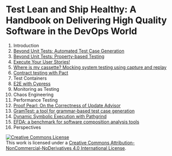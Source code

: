 # Test Lean and Ship Healthy: A Handbook on Delivering High Quality Software in the DevOps World

1. Introduction
2. [Beyond Unit Tests: Automated Test Case Generation](chapters/01-automated-test-case-generation.md)
3. [Beyond Unit Tests: Property-based Testing](chapters/02-property-based-testing.md)
4. [Execute Your User Stories!](chapters/04-functional.md)
5. [Where is my cassette? Mocking system testing using capture and replay](chapters/03-where-is-my-casette.md)
6. [Contract testing with Pact](chapters/05-contract.md)
7. Test Containers
8. [E2E with Cypress](chapters/10-cypress.md)
9. Monitoring as Testing
10. Chaos Engineering
11. Performance Testing
12. [Proof Pearl: On the Correctness of Update Advisor](chapters/07-update-advisor.md)
13. [GramTest: a tool for grammar-based test case generation](chapters/grammar.md)
14. [Dynamic Symbolic Execution with Pathgrind](chapters/08-symbolic.md)
15. [EFDA: a benchmark for software composition analysis tools](chapters/09-efda.md)
16. Perspectives

<a rel="license" href="http://creativecommons.org/licenses/by-nc-nd/4.0/"><img alt="Creative Commons License" style="border-width:0" src="https://i.creativecommons.org/l/by-nc-nd/4.0/88x31.png" /></a><br />This work is licensed under a <a rel="license" href="http://creativecommons.org/licenses/by-nc-nd/4.0/">Creative Commons Attribution-NonCommercial-NoDerivatives 4.0 International License</a>.
